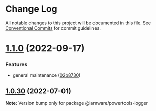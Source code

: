 # Change Log

All notable changes to this project will be documented in this file.
See [Conventional Commits](https://conventionalcommits.org) for commit guidelines.

# [1.1.0](https://github.com/evilkiwi/lamware/compare/@lamware/powertools-logger@1.0.30...@lamware/powertools-logger@1.1.0) (2022-09-17)


### Features

* general maintenance ([02b8730](https://github.com/evilkiwi/lamware/commit/02b8730fc776181b6be8c8950e17a186380d975e))





## [1.0.30](https://github.com/evilkiwi/lamware/compare/@lamware/powertools-logger@1.0.29...@lamware/powertools-logger@1.0.30) (2022-07-01)

**Note:** Version bump only for package @lamware/powertools-logger

